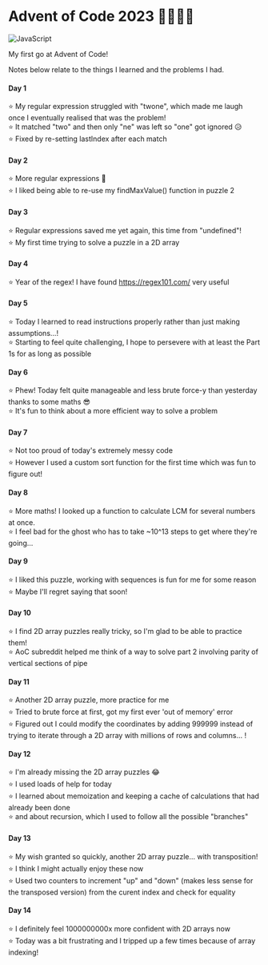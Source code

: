 # Advent of Code 2023 🔔🎅🎁🎄
![JavaScript](https://img.shields.io/badge/javascript-%23323330.svg?style=for-the-badge&logo=javascript&logoColor=%23F7DF1E)

My first go at Advent of Code!

Notes below relate to the things I learned and the problems I had.

#### Day 1
⭐ My regular expression struggled with "twone", which made me laugh once I eventually realised that was the problem!\
⭐ It matched "two" and then only "ne" was left so "one" got ignored 😥\
⭐ Fixed by re-setting lastIndex after each match

#### Day 2
⭐ More regular expressions 🧙\
⭐ I liked being able to re-use my findMaxValue() function in puzzle 2

#### Day 3
⭐ Regular expressions saved me yet again, this time from "undefined"!\
⭐ My first time trying to solve a puzzle in a 2D array

#### Day 4
⭐ Year of the regex! I have found https://regex101.com/ very useful

#### Day 5
⭐ Today I learned to read instructions properly rather than just making assumptions...!\
⭐ Starting to feel quite challenging, I hope to persevere with at least the Part 1s for as long as possible

#### Day 6
⭐ Phew! Today felt quite manageable and less brute force-y than yesterday thanks to some maths 😎\
⭐ It's fun to think about a more efficient way to solve a problem

#### Day 7
⭐ Not too proud of today's extremely messy code\
⭐ However I used a custom sort function for the first time which was fun to figure out!

#### Day 8
⭐ More maths! I looked up a function to calculate LCM for several numbers at once.\
⭐ I feel bad for the ghost who has to take ~10^13 steps to get where they're going...

#### Day 9
⭐ I liked this puzzle, working with sequences is fun for me for some reason\
⭐ Maybe I'll regret saying that soon!

#### Day 10
⭐ I find 2D array puzzles really tricky, so I'm glad to be able to practice them!\
⭐ AoC subreddit helped me think of a way to solve part 2 involving parity of vertical sections of pipe

#### Day 11
⭐ Another 2D array puzzle, more practice for me\
⭐ Tried to brute force at first, got my first ever 'out of memory' error\
⭐ Figured out I could modify the coordinates by adding 999999 instead of trying to iterate through a 2D array with millions of rows and columns... !

#### Day 12
⭐ I'm already missing the 2D array puzzles 😂\
⭐ I used loads of help for today\
⭐ I learned about memoization and keeping a cache of calculations that had already been done\
⭐ and about recursion, which I used to follow all the possible "branches"

#### Day 13
⭐ My wish granted so quickly, another 2D array puzzle... with transposition!\
⭐ I think I might actually enjoy these now\
⭐ Used two counters to increment "up" and "down" (makes less sense for the transposed version) from the curent index and check for equality

#### Day 14
⭐ I definitely feel 1000000000x more confident with 2D arrays now\
⭐ Today was a bit frustrating and I tripped up a few times because of array indexing!